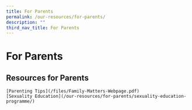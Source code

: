 ```yaml
---
title: For Parents
permalink: /our-resources/for-parents/
description: ""
third_nav_title: For Parents
---
```

For Parents
===========

Resources for Parents
---------------------

  
	[Parenting Tips](/files/Family-Matters-Webpage.pdf)
	[Sexuality Education](/our-resources/for-parents/sexuality-education-programme/)
	
	